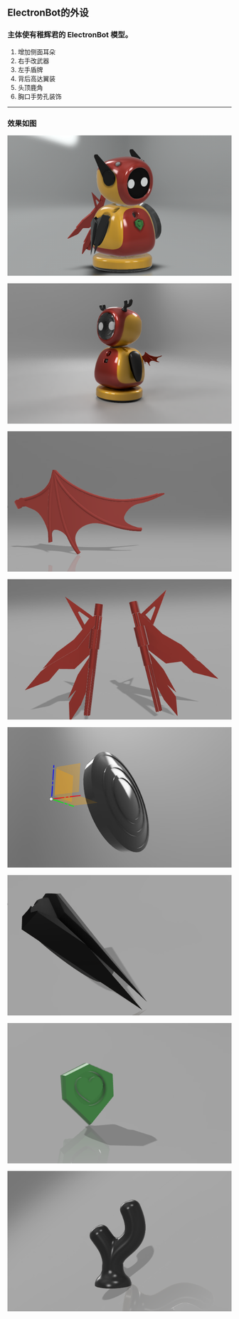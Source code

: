 ## ElectronBot的外设

### 主体使有稚辉君的 ElectronBot 模型。
 1. 增加侧面耳朵
 2. 右手改武器
 3. 左手盾牌
 4. 背后高达翼装
 5. 头顶鹿角
 6. 胸口手势孔装饰
   
---
### 效果如图
![image](/image/uTools_1673703017974.png)
 
![image](/image/lujiaem.png)

![image](/image/qb1.png)

![image](/image/gd.png)

![image](/image/dp1.png)

![image](/image/wq1.png)

![image](/image/sk.png)

![image](/image/lj.png)